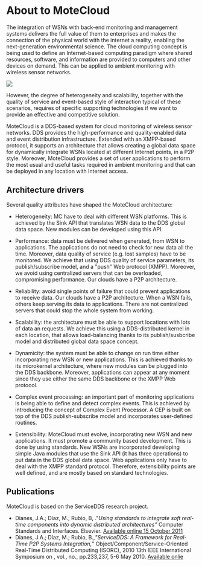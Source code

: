 # About to MoteCloud  

The integration of WSNs with back-end monitoring and management systems delivers the full value of them to enterprises 
and makes the connection of the physical world with the internet a reality, enabling the next-generation environmental 
science. The cloud computing concept is being used to define an Internet-based computing paradigm where shared resources, 
software, and information are provided to computers and other devices on demand. This can be applied to ambient 
monitoring with wireless sensor networks.  

![](https://github.com/jadianes/mote-cloud/blob/master/resources/body_pic.png?raw=true)

However, the degree of heterogeneity and scalability, together with the quality of service and event-based style of 
interaction typical of these scenarios, requires of specific supporting technologies if we want to provide an 
effective and competitive solution.  

MoteCloud is a DDS-based system for cloud monitoring of wireless sensor networks. DDS provides the high-performance 
and quality-enabled data and event distribution infrastructure. Extended with an XMPP-based protocol, it supports
an architecture that allows creating a global data space for dynamically integrate WSNs located at different 
Internet points, in a P2P style. Moreover, MoteCloud provides a set of user applications to perform the most usual 
and useful tasks required in ambient monitoring and that can be deployed in any location with Internet access.  

## Architecture drivers  

Several quality attributes have shaped the MoteCloud architecture:  

- Heterogeneity: MC have to deal with different WSN platforms. This is achieved by the Sink API that translates
WSN data to the DDS global data space. New modules can be developed using this API.  

- Performance: data must be delivered when generated, from WSN to applications. The applications do not need to check 
for new data all the time. Moreover, data quality of service (e.g. lost samples) have to be monitored. We achieve that 
using DDS quality of service parameters, its publish/subscribe model, and a "push" Web protocol (XMPP). Moreover, 
we avoid using centralized servers that can be overloaded, compromising performance. Our clouds have a P2P architecture.  

- Reliability: avoid single points of failure that could prevent applications to receive data. Our clouds have a P2P 
architecture. When a WSN fails, others keep serving its data to applications. There are not centralized servers that 
could stop the whole system from working.  

- Scalability: the architecture must be able to support locations with lots of data an requests. We achieve this using 
a DDS-distributed kernel in each location, that allows load-balancing thanks to its publish/susbcribe model and 
distributed global data space concept.   

- Dynamicity: the system must be able to change on run time either incorporating new WSN or new applications. This 
is achieved thanks to its microkernel architecture, where new modules can be plugged into the DDS backbone. 
Moreover, applications can appear at any moment since they use either the same DDS backbone or the XMPP Web protocol.  

- Complex event processing: an important part of monitoring applications is being able to define and detect complex 
events. This is achieved by introducing the concept of Complex Event Processor. A CEP is built on top of the DDS 
publish-subscribe model and incorporates user-defined routines.  

- Extensibility: MoteCloud must evolve, incorporating new WSN and new applications. It must promote a community based
development. This is done by using standards. New WSNs are incorporated developing simple Java modules that use 
the Sink API (it has three operations) to put data in the DDS global data space. Web applications only have to deal 
with the XMPP standard protocol. Therefore, extensibility points are well defined, and are mostly based on standard 
technologies.  

## Publications  

MoteCloud is based on the ServiceDDS research project.  

- Dianes, J.A.; Díaz, M.; Rubio, B, ."*Using standards to integrate soft real-time components into dynamic distributed architectures"* Computer Standards and Interfaces. Elsevier. [Available online 15 October 2011](http://www.sciencedirect.com/science/article/pii/S0920548911000894)  
- Dianes, J.A.; Díaz, M.; Rubio, B.,*"ServiceDDS: A Framework for Real-Time P2P Systems Integration,*" Object/Component/Service-Oriented Real-Time Distributed Computing (ISORC), 2010 13th IEEE International Symposium on , vol., no., pp.233,237, 5-6 May 2010. [Available onlie](http://ieeexplore.ieee.org/xpl/freeabs_all.jsp?arnumber=5479549)  

